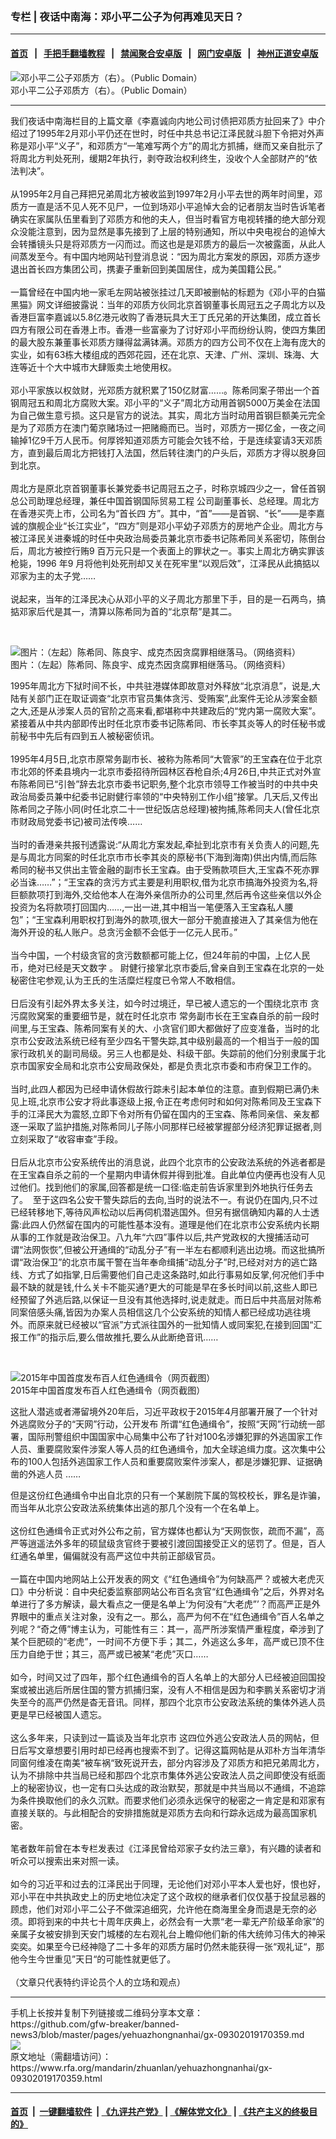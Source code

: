 ### 专栏 | 夜话中南海：邓小平二公子为何再难见天日？
------------------------

#### [首页](https://github.com/gfw-breaker/banned-news3/blob/master/README.md) &nbsp;&nbsp;|&nbsp;&nbsp; [手把手翻墙教程](https://github.com/gfw-breaker/guides/wiki) &nbsp;&nbsp;|&nbsp;&nbsp; [禁闻聚合安卓版](https://github.com/gfw-breaker/bn-android) &nbsp;&nbsp;|&nbsp;&nbsp; [网门安卓版](https://github.com/oGate2/oGate) &nbsp;&nbsp;|&nbsp;&nbsp; [神州正道安卓版](https://github.com/SzzdOgate/update) 



<div id="headerimg">
 <img alt="邓小平二公子邓质方（右）。（Public Domain）" src="https://www.rfa.org/mandarin/zhuanlan/yehuazhongnanhai/gx-09272019140828.html/a8.jpg/image" title="邓小平二公子邓质方（右）。（Public Domain）"/>
 <div id="headerimgcontents">
  <div id="headerimgcaption">
   <span>
    邓小平二公子邓质方（右）。（Public Domain）
   </span>
   <!-- zoomattribute -->
  </div>
  <!-- headerimgcaption -->
 </div>
 <!-- headerimagecontents -->
</div>

<hr/>
<div id="storytext">
 <div>
  <div class="slot_header">
  </div>
 </div>
 <p>
  我们夜话中南海栏目的上篇文章《李嘉诚向内地公司讨债把邓质方扯回来了》中介绍过了1995年2月邓小平仍还在世时，时任中共总书记江泽民就斗胆下令把对外声称是邓小平“义子”，和邓质方“一笔难写两个方”的周北方抓捕，继而又亲自批示了将周北方判处死刑，缓期2年执行，剥夺政治权利终生，没收个人全部财产的“依法判决”。
  <br/>
  <br/>
  从1995年2月自己拜把兄弟周北方被收监到1997年2月小平去世的两年时间里，邓质方一直是活不见人死不见尸，一位到场邓小平追悼大会的记者朋友当时告诉笔者确实在家属队伍里看到了邓质方和他的夫人，但当时看官方电视转播的绝大部分观众没能注意到，因为显然是事先接到了上层的特别通知，所以中央电视台的追悼大会转播镜头只是将邓质方一闪而过。而这也是是邓质方的最后一次被露面，从此人间蒸发至今。有中国内地网站刊登消息说：“因为周北方案发的原因，邓质方逐步退出首长四方集团公司，携妻子重新回到美国居住，成为美国籍公民。”
  <br/>
  <br/>
  一篇曾经在中国内地一家毛左网站被张挂过几天即被删帖的标题为《邓小平的白猫黑猫》网文详细披露说：当年的邓质方伙同北京首钢董事长周冠五之子周北方以及香港巨富李嘉诚以5.8亿港元收购了香港玩具大王丁氏兄弟的开达集团，成立首长四方有限公司在香港上市。香港一些富豪为了讨好邓小平而纷纷认购，使四方集团的最大股东兼董事长邓质方赚得盆满钵满。邓质方的四方公司不仅在上海有庞大的实业，如有63栋大楼组成的西郊花园，还在北京、天津、广州、深圳、珠海、大连等近十个大中城市大肆贩卖土地使用权。
  <br/>
  <br/>
  邓小平家族以权敛财，光邓质方就积累了150亿财富……。陈希同案子带出一个首钢周冠五和周北方腐败大案。邓小平的“义子”周北方动用首钢5000万美金在法国为自己做生意亏损。这只是官方的说法。其实，周北方当时动用首钢巨额美元完全是为了邓质方在澳门葡京赌场过一把赌瘾而已。当时，邓质方一掷亿金，一夜之间输掉1亿9千万人民币。何厚铧知道邓质方可能会欠钱不给，于是连续宴请3天邓质方，直到最后周北方把钱打入法国，然后转往澳门的户头后，邓质方才得以脱身回到北京。
  <br/>
  <br/>
  周北方是原北京首钢董事长兼党委书记周冠五之子，时称京城四少之一，曾任首钢总公司助理总经理，兼任中国首钢国际贸易工程 公司副董事长、总经理。周北方在香港买壳上市，公司名为“首长四 方”。其中，“首”——是首钢、“长”——是李嘉诚的旗舰企业“长江实业”，“四方”则是邓小平幼子邓质方的房地产企业。周北方与被江泽民关进秦城的时任中央政治局委员兼北京市委书记陈希同关系密切，陈倒台后，周北方被控行贿9 百万元只是一个表面上的罪状之一。事实上周北方确实罪该枪毙，1996 年9 月将他判处死刑却又关在死牢里“以观后效”，江泽民从此搞掂以邓家为主的太子党……
  <br/>
  <br/>
  说起来，当年的江泽民决心从邓小平的义子周北方那里下手，目的是一石两鸟，搞掂邓家后代是其一，清算以陈希同为首的“北京帮”是其二。
 </p>
 <p>
  <br/>
  <div class="image-inline captioned" style="width:900px;">
   <div style="width:900px;">
    <img alt="图片：（左起）陈希同、陈良宇、成克杰因贪腐罪相继落马。（网络资料）" src="https://www.rfa.org/mandarin/yataibaodao/renquanfazhi/jz-06282013152230.html/jzp.jpg" title="图片：（左起）陈希同、陈良宇、成克杰因贪腐罪相继落马。（网络资料）"/>
   </div>
   <div class="image-caption">
    <span style="width:900px;">
     图片：（左起）陈希同、陈良宇、成克杰因贪腐罪相继落马。（网络资料）
    </span>
    <span class="copyright">
    </span>
   </div>
  </div>
 </p>
 <p>
  1995年周北方下狱时间不长，中共驻港媒体即故意对外释放“北京消息”，说是,大陆有关部门正在取证调查“北京市官员集体贪污、受贿案”,此案件无论从涉案金额之大,还是从涉案人员的官阶之高来看,都堪称中共建政后的“党内第一腐败大案”。紧接着从中共内部即传出时任北京市委书记陈希同、市长李其炎等人的时任秘书或前秘书中先后有四到五人被秘密侦讯。
  <br/>
  <br/>
  1995年4月5日,北京市原常务副市长、被称为陈希同“大管家”的王宝森在位于北京市北郊的怀柔县境内一北京市委招待所园林区吞枪自杀;4月26日,中共正式对外宣布陈希同已“引咎”辞去北京市委书记职务,整个北京市领导工作被当时的中共中央政治局委员兼中纪委书记尉健行率领的“中央特别工作小组”接掌。几天后,又传出陈希同之子陈小同(时任北京二十一世纪饭店总经理)被拘捕,陈希同夫人(曾任北京市财政局党委书记)被司法传唤……
  <br/>
  <br/>
  当时的香港亲共报刊透露说:“从周北方案发起,牵扯到北京市有关负责人的问题,先是与周北方同案的时任北京市市长李其炎的原秘书(下海到海南)供出内情,而后陈希同的秘书又供出主管金融的副市长王宝森。由于受贿款项巨大,王宝森不死亦罪必当诛……”；“王宝森的贪污方式主要是利用职权,借为北京市搞海外投资为名,将巨额款项打到海外,交给他本人在海外亲信所办的公司里,然后再令这些亲信以外企投资为名将款项打回国内……,一出一进,其中相当一笔便落入王宝森私人腰包”；“王宝森利用职权打到海外的款项,很大一部分干脆直接进入了其亲信为他在海外开设的私人账户。总贪污金额不会低于一亿元人民币。”
  <br/>
  <br/>
  当今中国，一个村级贪官的贪污数额都可能上亿，但24年前的中国，上亿人民币，绝对已经是天文数字 。 尉健行接掌北京市委后,曾亲自到王宝森在北京的一处秘密住宅参观,认为王氏的生活糜烂程度已令常人不敢相信。
  <br/>
  <br/>
  日后没有引起外界太多关注，如今时过境迁，早已被人遗忘的一个围绕北京市 贪污腐败窝案的重要细节是，就在时任北京市 常务副市长在王宝森自杀的前一段时间里,与王宝森、陈希同案有关的大、小贪官们即大都做好了应变准备，当时的北京市公安政法系统已经有至少四名干警失踪,其中级别最高的一个相当于一般的国家行政机关的副司局级。另三人也都是处、科级干部。失踪前的他们分别隶属于北京市国家安全局和北京市公安局政保处，都是负责北京市委和市府保卫工作的。
  <br/>
  <br/>
  当时,此四人都因为已经申请休假故行踪未引起本单位的注意。直到假期已满仍未见上班,北京市公安才将此事逐级上报,令正在考虑何时和如何对陈希同及王宝森下手的江泽民大为震怒,立即下令对所有仍留在国内的王宝森、陈希同亲信、亲友都逐一采取了监护措施,对陈希同儿子陈小同那样已经被掌握部分经济犯罪证据者,则立刻采取了“收容审查”手段。
  <br/>
  <br/>
  日后从北京市公安系统传出的消息说，此四个北京市的公安政法系统的外逃者都是在王宝森自杀之前的一个星期内申请休假并得到批准。自此单位内便再也没有人见过他们。找到他们的家属,回答都是统一口径:临走前告诉家里到外地执行任务去了。  至于这四名公安干警失踪后的去向,当时的说法不一。有说仍在国内,只不过已经转移地下,等待风声松动以后再伺机潜逃国外。但另有据信确知内幕的人士透露:此四人仍然留在国内的可能性基本没有。道理是他们在北京市公安系统内长期从事的工作就是政治保卫。八九年“六四”事件以后,共产党政权的大搜捕活动可谓“法网恢恢”,但被公开通缉的“动乱分子”有一半左右都顺利逃出边境。而这批搞所谓“政治保卫”的北京市属干警在当年奉命缉捕“动乱分子”时,已经对对方的逃亡路线、方式了如指掌,日后需要他们自己走这条路时,如此行事易如反掌,何况他们手中最不缺的就是钱,什么关卡不能买通?更大的可能是早在多长时间以前,这些人即已经预留了外逃后路,以保证一旦没有其他选择时,说走就走。而日后中共高层对陈希同案倍感头痛,皆因为办案人员相信这几个公安系统的知情人都已经成功逃往境外。而原来就已经被以“官派”方式派往国外的一批知情人或同案犯,在接到回国“汇报工作”的指示后,要么借故推托,要么从此断绝音讯……
 </p>
 <p>
  <br/>
  <div class="image-inline captioned" style="width:800px;">
   <div style="width:800px;">
    <img alt="2015年中国首度发布百人红色通缉令（网页截图）" src="https://www.rfa.org/mandarin/yataibaodao/junshiwaijiao/lf-04242019091532.html/p6234591a846095494.jpg" title="2015年中国首度发布百人红色通缉令（网页截图）"/>
   </div>
   <div class="image-caption">
    <span style="width:800px;">
     2015年中国首度发布百人红色通缉令（网页截图）
    </span>
    <span class="copyright">
    </span>
   </div>
  </div>
 </p>
 <p>
  这批人潜逃或者滞留境外20年后，习近平政权于2015年4月部署开展了一个针对外逃腐败分子的“天网”行动，公开发布 所谓“红色通缉令”，按照“天网”行动统一部署，国际刑警组织中国国家中心局集中公布了针对100名涉嫌犯罪的外逃国家工作人员、重要腐败案件涉案人等人员的红色通缉令，加大全球追缉力度。这次集中公布的100人包括外逃国家工作人员和重要腐败案件涉案人，都是涉嫌犯罪、证据确凿的外逃人员 ……
 </p>
 <p>
  但是这份红色通缉令中出自北京的只有一个某剧院下属的驾校校长，罪名是诈骗，而当年从北京公安政法系统集体出逃的那几个没有一个在名单上。
  <br/>
  <br/>
  这份红色通缉令正式对外公布之前，官方媒体也都认为“天网恢恢，疏而不漏”，高严等逍遥法外多年的硕鼠级贪官终于要被引渡回国接受正义的惩罚了。但是，百人红通名单里，偏偏就没有高严这位中共前正部级官员。
  <br/>
  <br/>
  一篇在中国内地网站上公开发表的网文《“红色通缉令”为何缺高严？或被大老虎灭口》中分析说：自中央纪委监察部网站公布百名贪官“红色通缉令”之后，外界对名单进行了多方解读，最大看点之一便是名单上‘为何没有“大老虎”’？而高严正是外界眼中的重点关注对象，没有之一。那么，高严为何不在“红色通缉令”百人名单之列呢？“奇之傅”博主认为，可能性有三：其一，高严所涉案情严重程度，牵涉到了某个巨肥硕的“老虎”，一时间不方便下手；其二，外逃这么多年，高严或已顶不住压力自绝于世；其三，高严或已被某“老虎”灭口……
  <br/>
  <br/>
  如今，时间又过了四年，那个红色通缉令的百人名单上的大部分人已经被迫回国投案或被出逃后所居住国的警方抓捕归案，没有人不相信是因为和李鹏关系密切才消失至今的高严仍然是杳无音讯。同样，那四个北京市公安政法系统的集体外逃人员更是早已经被国人遗忘。
  <br/>
  <br/>
  这么多年来，只读到过一篇谈及当年北京市 这四位外逃公安政法人员的网帖，但日后写文章想要引用时却已经再也搜索不到了。记得这篇网帖是从邓朴方当年清华同窗何维凌在南美“被车祸“致死说开去，部分内容涉及了邓质方和把兄弟周北方，认为不排除中共当局已经和那四个北京市集体外逃公安政法人员之间即使没有纸面上的秘密协议，也一定有口头达成的政治默契，那就是中共当局以不通缉，不追踪为条件换取他们的永久沉默。而要求他们必须永远保守的秘密之一肯定是和邓家有直接关联的。与此相配合的安排措施就是邓质方去向和行踪永远成为最高国家机密。
  <br/>
  <br/>
  笔者数年前曾在本专栏发表过《江泽民曾给邓家子女约法三章》，有兴趣的读者和听众可以搜索出来对照一读。
  <br/>
  <br/>
  如今的习近平和过去的江泽民出于同理，无论他们对邓小平本人爱也好，恨也好，邓小平在中共执政史上的历史地位决定了这个政权的继承者们仅仅基于投鼠忌器的顾虑，他们对邓小平二公子不做深追细究，允许他在商海里全身而退是无奈的必须。即将到来的中共七十周年庆典上，必然会有一大票“老一辈无产阶级革命家”的亲属子女被安排到天安门城楼的左右观礼台上瞻仰他们新的伟大统帅习伟大的神采奕奕。如果至今已经神隐了二十多年的邓质方届时仍然未能获得一张“观礼证“，那他今生今世重见”天日“的可能性就更低了。
  <br/>
  <br/>
  （文章只代表特约评论员个人的立场和观点）
 </p>
</div>

<hr/>
手机上长按并复制下列链接或二维码分享本文章：<br/>
https://github.com/gfw-breaker/banned-news3/blob/master/pages/yehuazhongnanhai/gx-09302019170359.md <br/>
<a href='https://github.com/gfw-breaker/banned-news3/blob/master/pages/yehuazhongnanhai/gx-09302019170359.md'><img src='https://github.com/gfw-breaker/banned-news3/blob/master/pages/yehuazhongnanhai/gx-09302019170359.md.png'/></a> <br/>
原文地址（需翻墙访问）：https://www.rfa.org/mandarin/zhuanlan/yehuazhongnanhai/gx-09302019170359.html


------------------------
#### [首页](https://github.com/gfw-breaker/banned-news3/blob/master/README.md) &nbsp;|&nbsp; [一键翻墙软件](https://github.com/gfw-breaker/nogfw/blob/master/README.md) &nbsp;| [《九评共产党》](https://github.com/gfw-breaker/9ping.md/blob/master/README.md#九评之一评共产党是什么) | [《解体党文化》](https://github.com/gfw-breaker/jtdwh.md/blob/master/README.md) | [《共产主义的终极目的》](https://github.com/gfw-breaker/gczydzjmd.md/blob/master/README.md)


<img src='http://gfw-breaker.win/banned-news3/pages/yehuazhongnanhai/gx-09302019170359.md' width='0px' height='0px'/>